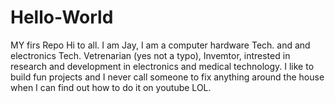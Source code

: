 # Hello-World
MY firs Repo
Hi to all. I am Jay, I am a computer hardware Tech. and and electronics Tech. Vetrenarian (yes not a typo), Invemtor, intrested in research and development in electronics and medical technology. I like to build fun projects and I never call someone to fix anything around the house when I can find out how to do it on  youtube LOL. 
